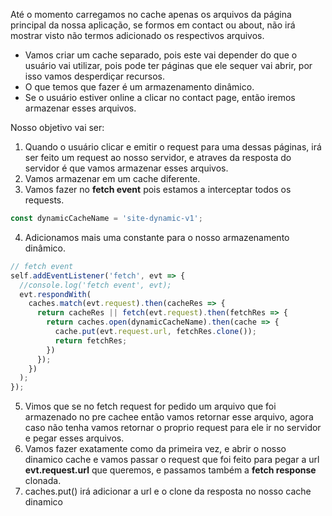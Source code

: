 Até o momento carregamos no cache apenas os arquivos da página principal da nossa aplicação, se formos em contact ou about, não irá mostrar visto não termos adicionado os respectivos arquivos.

- Vamos criar um cache separado, pois este vai depender do que o usuário vai utilizar, pois pode ter páginas que ele sequer vai abrir, por isso vamos desperdiçar recursos.
- O que temos que fazer é um armazenamento dinâmico.
- Se o usuário estiver online a clicar no contact page, então iremos armazenar esses arquivos.


Nosso objetivo vai ser:

1. Quando o usuário clicar e emitir o request para uma dessas páginas, irá ser feito um request ao nosso servidor, e atraves da resposta do servidor é que vamos armazenar esses arquivos.
2. Vamos armazenar em um cache diferente.
3. Vamos fazer no **fetch event** pois estamos a interceptar todos os requests.

```javascript
const dynamicCacheName = 'site-dynamic-v1';
```

4. Adicionamos mais uma constante para o nosso armazenamento dinâmico.

```javascript
// fetch event
self.addEventListener('fetch', evt => {
  //console.log('fetch event', evt);
  evt.respondWith(
    caches.match(evt.request).then(cacheRes => {
      return cacheRes || fetch(evt.request).then(fetchRes => {
        return caches.open(dynamicCacheName).then(cache => {
          cache.put(evt.request.url, fetchRes.clone());
          return fetchRes;
        })
      });
    })
  );
});
```
5. Vimos que se no fetch request for pedido um arquivo que foi armazenado no pre cachee então vamos retornar esse arquivo, agora caso não tenha vamos retornar o proprio request para ele ir no servidor e pegar esses arquivos.
6. Vamos fazer exatamente como da primeira vez, e abrir o nosso dinamico cache e vamos passar o request que foi feito para pegar a url **evt.request.url** que queremos, e passamos também a **fetch response** clonada.
7. caches.put() irá adicionar a url e o clone da resposta no nosso cache dinamico